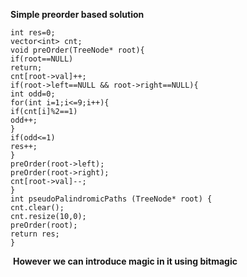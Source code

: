 **Simple preorder based solution**
```
int res=0;
vector<int> cnt;
void preOrder(TreeNode* root){
if(root==NULL)
return;
cnt[root->val]++;
if(root->left==NULL && root->right==NULL){
int odd=0;
for(int i=1;i<=9;i++){
if(cnt[i]%2==1)
odd++;
}
if(odd<=1)
res++;
}
preOrder(root->left);
preOrder(root->right);
cnt[root->val]--;
}
int pseudoPalindromicPaths (TreeNode* root) {
cnt.clear();
cnt.resize(10,0);
preOrder(root);
return res;
}
```
​
**However we can introduce magic in it using bitmagic**